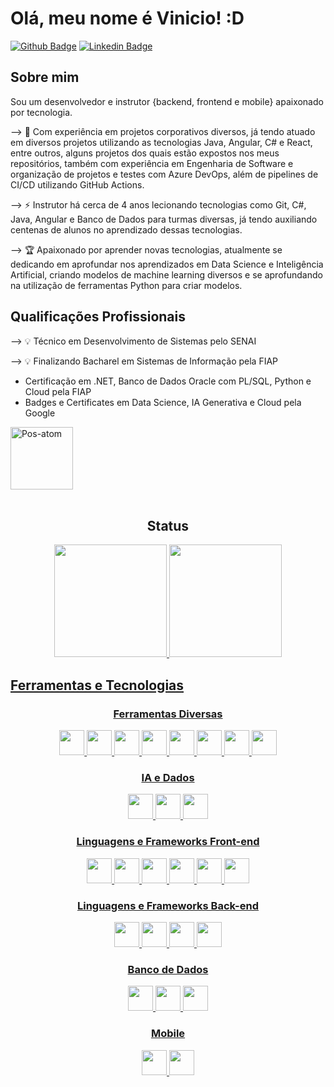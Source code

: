 # Olá, meu nome é Vinicio! :D

[![Github Badge](https://img.shields.io/badge/-Github-000?style=flat-square&logo=Github&logoColor=white&link=https://github.com/Viniart)](https://github.com/Viniart)
[![Linkedin Badge](https://img.shields.io/badge/-LinkedIn-blue?style=flat-square&logo=Linkedin&logoColor=white&link=https://www.linkedin.com/in/vinicio-santos-28754a210/)](https://www.linkedin.com/in/vinicio-santos-28754a210/)

## Sobre mim
Sou um desenvolvedor e instrutor {backend, frontend e mobile} apaixonado por tecnologia.

--> 🔭 Com experiência em projetos corporativos diversos, já tendo atuado em diversos projetos utilizando as tecnologias Java, Angular, C# e React, entre outros, alguns projetos dos quais estão expostos nos meus repositórios, também com experiência em Engenharia de Software e organização de projetos e testes com Azure DevOps, além de pipelines de CI/CD utilizando GitHub Actions.

--> ⚡ Instrutor há cerca de 4 anos lecionando tecnologias como Git, C#, Java, Angular e Banco de Dados para turmas diversas, já tendo auxiliando centenas de alunos no aprendizado dessas tecnologias.

--> 🏆 Apaixonado por aprender novas tecnologias, atualmente se dedicando em aprofundar nos aprendizados em Data Science e Inteligência Artificial, criando modelos de machine learning diversos e se aprofundando na utilização de ferramentas Python para criar modelos.

## Qualificações Profissionais

--> 💡 Técnico em Desenvolvimento de Sistemas pelo SENAI

--> 💡 Finalizando Bacharel em Sistemas de Informação pela FIAP

- Certificação em .NET, Banco de Dados Oracle com PL/SQL, Python e Cloud pela FIAP
- Badges e Certificates em Data Science, IA Generativa e Cloud pela Google

<img alt="Pos-atom" height="100" wixth="100" src="https://logos-world.net/wp-content/uploads/2021/02/Google-Cloud-Logo.png" /> 

<div align="center" style="display: inline_block"><br>
  <h2>Status</h2>
  <a href="https://github.com/Viniart">
  <img height="180px" src="https://github-readme-stats.vercel.app/api?username=viniart&show_icons=true&theme=tokyonight&include_all_commits=true&count_public=true"/>
  <img height="180px" src="https://github-readme-stats.vercel.app/api/top-langs/?username=viniart&layout=compact&langs_count=7&theme=dark"/>
  
</div>
<h2>Ferramentas e Tecnologias</h2>

<div align="center">
  
  <h3>Ferramentas Diversas</h3>
  <img src="https://cdn.jsdelivr.net/gh/devicons/devicon/icons/git/git-original.svg" width="40" height="40"/>
  <img height="40" width="40" src="https://cdn.jsdelivr.net/gh/devicons/devicon@latest/icons/figma/figma-original.svg" />
  <img height="40" width="40" src="https://cdn.jsdelivr.net/gh/devicons/devicon@latest/icons/azuredevops/azuredevops-original.svg" />
  <img height="40" width="40" src="https://cdn.jsdelivr.net/gh/devicons/devicon@latest/icons/docker/docker-original.svg" />
  <img height="40" width="40" src="https://cdn.jsdelivr.net/gh/devicons/devicon@latest/icons/apachekafka/apachekafka-original.svg" />
  <img height="40" width="40" src="https://cdn.jsdelivr.net/gh/devicons/devicon@latest/icons/intellij/intellij-original.svg" />
  <img height="40" width="40" src="https://cdn.jsdelivr.net/gh/devicons/devicon@latest/icons/visualstudio/visualstudio-original.svg" />
  <img height="40" width="40" src="https://cdn.jsdelivr.net/gh/devicons/devicon@latest/icons/vscode/vscode-original.svg" />        
    
  <h3>IA e Dados</h3>
  <img height="40" width="40" src="https://cdn.jsdelivr.net/gh/devicons/devicon@latest/icons/python/python-original.svg" />  
  <img height="40" width="40" src="https://cdn.jsdelivr.net/gh/devicons/devicon@latest/icons/keras/keras-original.svg" />
  <img height="40" width="40" src="https://cdn.jsdelivr.net/gh/devicons/devicon@latest/icons/opencv/opencv-original.svg" />
            
  <h3>Linguagens e Frameworks Front-end</h3>  
  <img src="https://cdn.jsdelivr.net/gh/devicons/devicon@latest/icons/html5/html5-original.svg" height="40" width="40"/>          
  <img src="https://cdn.jsdelivr.net/gh/devicons/devicon@latest/icons/css3/css3-original.svg" height="40" width="40"/>          
  <img src="https://cdn.jsdelivr.net/gh/devicons/devicon/icons/javascript/javascript-original.svg" height="40" width="40"/>
  <img src="https://cdn.jsdelivr.net/gh/devicons/devicon/icons/typescript/typescript-original.svg" height="40" width="40"/>     
  <img src="https://cdn.jsdelivr.net/gh/devicons/devicon/icons/react/react-original.svg" height="40" width="40"/>
  <img src="https://cdn.jsdelivr.net/gh/devicons/devicon/icons/angularjs/angularjs-original.svg" height="40" width="40"/>  
          
  
  <h3>Linguagens e Frameworks Back-end</h3>
  <img src="https://cdn.jsdelivr.net/gh/devicons/devicon/icons/csharp/csharp-original.svg" height="40" width="40"/>
  <img src="https://cdn.jsdelivr.net/gh/devicons/devicon/icons/java/java-original.svg" height="40" width="40"/>
  <img src="https://cdn.jsdelivr.net/gh/devicons/devicon/icons/spring/spring-original.svg" height="40" width="40"/>
  <img src="https://cdn.jsdelivr.net/gh/devicons/devicon@latest/icons/hibernate/hibernate-original.svg" height="40" width="40"/>
            
  
  <h3>Banco de Dados</h3>
  <img src="https://cdn.jsdelivr.net/gh/devicons/devicon/icons/postgresql/postgresql-original.svg" height="40" width="40"/>  
  <img src="https://cdn.jsdelivr.net/gh/devicons/devicon@latest/icons/oracle/oracle-original.svg" height="40" width="40"/>
  <img src="https://cdn.jsdelivr.net/gh/devicons/devicon@latest/icons/microsoftsqlserver/microsoftsqlserver-original-wordmark.svg" height="40" width="40"/>
          
  <h3>Mobile</h3>
  <img src="https://cdn.jsdelivr.net/gh/devicons/devicon/icons/flutter/flutter-original.svg" height="40" width="40"/>
  <img src="https://cdn.jsdelivr.net/gh/devicons/devicon@latest/icons/swift/swift-original.svg" height="40" width="40"/>
            
</div>
<br>
<br>
<div>
